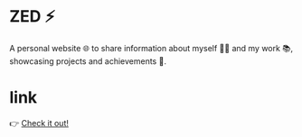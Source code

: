 # ZED ⚡
A personal website 🌐 to share information about myself 👨‍🎓 and my work 📚, showcasing projects and achievements 🚀.
# link
👉 [Check it out!](https://zel-baz.github.io/zed)